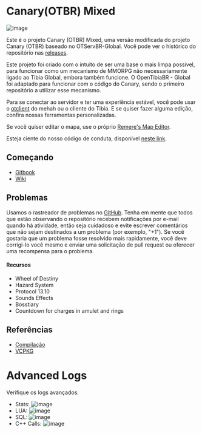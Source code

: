 # Canary(OTBR) Mixed
![image](https://github.com/thetibiaking/ttk-canary-mixed/assets/74227915/cedb2341-5a90-4da0-ba66-d8a277070ade)

Este é o projeto Canary (OTBR) Mixed, uma versão modificada do projeto Canary (OTBR) baseado no OTServBR-Global. Você pode ver o histórico do repositório nas [releases](https://github.com/thetibiaking/ttk-canary-mixed/releases).

Este projeto foi criado com o intuito de ser uma base o mais limpa possível, para funcionar como um mecanismo de MMORPG não necessariamente ligado ao Tibia Global, embora também funcione. O OpenTibiaBR - Global foi adaptado para funcionar com o código do Canary, sendo o primeiro repositório a utilizar esse mecanismo.

Para se conectar ao servidor e ter uma experiência estável, você pode usar o [otclient](https://github.com/mehah/otclient) do mehah ou o cliente do Tibia. E se quiser fazer alguma edição, confira nossas ferramentas personalizadas.

Se você quiser editar o mapa, use o próprio [Remere's Map Editor](https://github.com/opentibiabr/remeres-map-editor).

Esteja ciente do nosso código de conduta, disponível [neste link](https://github.com/thetibiaking/ttk-canary-mixed/blob/master/CODE_OF_CONDUCT.md).

## Começando

- [Gitbook](https://docs.opentibiabr.com/projects/canary)
- [Wiki](https://github.com/opentibiabr/canary/wiki)

## Problemas

Usamos o rastreador de problemas no [GitHub](https://github.com/thetibiaking/ttk-canary-mixed/issues). Tenha em mente que todos que estão observando o repositório recebem notificações por e-mail quando há atividade, então seja cuidadoso e evite escrever comentários que não sejam destinados a um problema (por exemplo, "+1"). Se você gostaria que um problema fosse resolvido mais rapidamente, você deve corrigi-lo você mesmo e enviar uma solicitação de pull request ou oferecer uma recompensa para o problema.

#### Recursos

- Wheel of Destiny
- Hazard System
- Protocol 13.10
- Sounds Effects
- Bosstiary
- Countdown for charges in amulet and rings

## Referências
- [Compilação](https://github.com/otland/forgottenserver/wiki/Compiling)
- [VCPKG](https://github.com/otland/forgottenserver/wiki/Compiling-on-Windows-%28vcpkg%29)

# Advanced Logs

Verifique os logs avançados:

- Stats: ![image](https://user-images.githubusercontent.com/74227915/233427965-8bc7d497-aaff-4d06-ae89-99df31e53a82.png)
- LUA: ![image](https://user-images.githubusercontent.com/74227915/233428126-1b821c23-4cda-481e-ab13-56841dba6050.png)
- SQL: ![image](https://user-images.githubusercontent.com/74227915/233428410-af533872-b642-4c78-8b9f-334c22a67c50.png)
- C++ Calls: ![image](https://user-images.githubusercontent.com/74227915/233428625-283f6725-05fb-42a8-b946-6d745a13f0a1.png)

